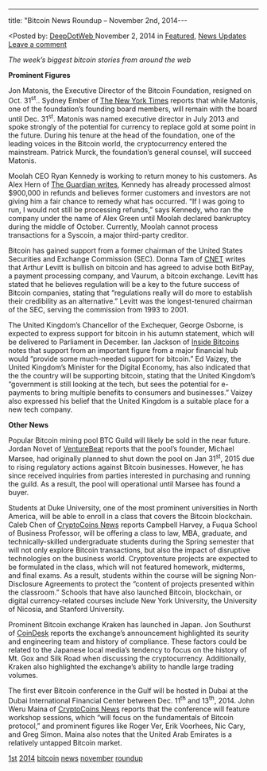 ---
title: "Bitcoin News Roundup – November 2nd, 2014---

<article class="post-listing post-7930 post type-post status-publish format-standard has-post-thumbnail hentry  tag-1st tag-1779 tag-bitcoin tag-news tag-november tag-roundup">
<<span>Posted by: <a href="https://www.deepdotweb.com/author/admin/" title="">DeepDotWeb </a></span>
    <span>November 2, 2014</span>
    <span>in <a href="https://www.deepdotweb.com/category/deepdot-news/" rel="category tag">Featured</a>, <a href="https://www.deepdotweb.com/category/news-updates/" rel="category tag">News Updates</a></span>
    <span><a href="https://www.deepdotweb.com/2014/11/02/bitcoin-news-roundup-november-2st-2014/#respond">Leave a comment</a></span>
    </p>
    <div class="clear"></div>
    <div class="entry">
    <p><em>The week&#8217;s biggest bitcoin stories from around the web</em></p>
    <p><strong>Prominent Figures</strong></p>
    <p>Jon Matonis, the Executive Director of the Bitcoin Foundation, resigned on Oct. 31<sup>st</sup>.. Sydney Ember of <a href="http://dealbook.nytimes.com/2014/10/30/bitcoin-foundations-executive-director-jon-matonis-resigns/">The New York Times</a> reports that while Matonis, one of the foundation&#8217;s founding board members, will remain with the board until Dec. 31<sup>st</sup>. Matonis was named executive director in July 2013 and spoke strongly of the potential for currency to replace gold at some point in the future. During his tenure at the head of the foundation, one of the leading voices in the Bitcoin world, the cryptocurrency entered the mainstream. Patrick Murck, the foundation&#8217;s general counsel, will succeed Matonis.</p>
    <p>Moolah CEO Ryan Kennedy is working to return money to his customers. As Alex Hern of <a href="http://www.theguardian.com/technology/2014/oct/30/missing-bitcoin-cash-not-missing-moolah-ceo">The Guardian writes</a>, Kennedy has already processed almost $900,000 in refunds and believes former customers and investors are not giving him a fair chance to remedy what has occurred. “If I was going to run, I would not still be processing refunds,” says Kennedy, who ran the company under the name of Alex Green until Moolah declared bankruptcy during the middle of October. Currently, Moolah cannot process transactions for a Syscoin, a major third-party creditor.</p>
    <p>Bitcoin has gained support from a former chairman of the United States Securities and Exchange Commission (SEC). Donna Tam of <a href="http://www.cnet.com/news/former-sec-chairman-bullish-on-bitcoin-lends-advice-to-companies/">CNET</a> writes that Arthur Levitt is bullish on bitcoin and has agreed to advise both BitPay, a payment processing company, and Vaurum, a bitcoin exchange. Levitt has stated that he believes regulation will be a key to the future success of Bitcoin companies, stating that “regulations really will do more to establish their credibility as an alternative.” Levitt was the longest-tenured chairman of the SEC, serving the commission from 1993 to 2001.</p>
    <p>The United Kingdom&#8217;s Chancellor of the Exchequer, George Osborne, is expected to express support for bitcoin in his autumn statement, which will be delivered to Parliament in December. Ian Jackson of <a href="http://insidebitcoins.com/news/uk-minister-expects-bitcoin-to-benefit-consumers-and-the-wider-economy/25910">Inside Bitcoins</a> notes that support from an important figure from a major financial hub would “provide some much-needed support for bitcoin.” Ed Vaizey, the United Kingdom&#8217;s Minister for the Digital Economy, has also indicated that the the country will be supporting bitcoin, stating that the United Kingdom&#8217;s “government is still looking at the tech, but sees the potential for e-payments to bring multiple benefits to consumers and businesses.” Vaizey also expressed his belief that the United Kingdom is a suitable place for a new tech company.</p>
    <p><strong>Other News</strong></p>
    <p>Popular Bitcoin mining pool BTC Guild will likely be sold in the near future. Jordan Novet of <a href="http://venturebeat.com/2014/10/31/major-bitcoin-mining-pool-btc-guild-likely-being-sold-after-shutdown-warning/">VentureBeat</a> reports that the pool&#8217;s founder, Michael Marsee, had originally planned to shut down the pool on Jan 31<sup>st</sup>, 2015 due to rising regulatory actions against Bitcoin businesses. However, he has since received inquiries from parties interested in purchasing and running the guild. As a result, the pool will operational until Marsee has found a buyer.</p>
    <p>Students at Duke University, one of the most prominent universities in North America, will be able to enroll in a class that covers the Bitcoin blockchain. Caleb Chen of <a href="https://www.cryptocoinsnews.com/duke-university-professor-offers-bitcoin-blockchain-themed-class-innovation-cryptoventures/">CryptoCoins News</a> reports Campbell Harvey, a Fuqua School of Business Professor, will be offering a class to law, MBA, graduate, and technically-skilled undergraduate students during the Spring semester that will not only explore Bitcoin transactions, but also the impact of disruptive technologies on the business world. Cryptoventure projects are expected to be formulated in the class, which will not featured homework, midterms, and final exams. As a result, students within the course will be signing Non-Disclosure Agreements to protect the “content of projects presented within the classroom.” Schools that have also launched Bitcoin, blockchain, or digital currency-related courses include New York University, the University of Nicosia, and Stanford University.</p>
    <p>Prominent Bitcoin exchange Kraken has launched in Japan. Jon Southurst of <a href="http://www.coindesk.com/bitcoin-exchange-kraken-launches-japan/">CoinDesk</a> reports the exchange&#8217;s announcement highlighted its seurity and engineering team and history of compliance. These factors could be related to the Japanese local media&#8217;s tendency to focus on the history of Mt. Gox and Silk Road when discussing the cryptocurrency. Additionally, Kraken also highlighted the exchange&#8217;s ability to handle large trading volumes.</p>
    <p>The first ever Bitcoin conference in the Gulf will be hosted in Dubai at the Dubai International Financial Center between Dec. 11<sup>th</sup> and 13<sup>th</sup>, 2014. John Weru Maina of <a href="https://www.cryptocoinsnews.com/dubai-set-host-bitcoin-conference/">CryptoCoins News</a> reports that the conference will feature workshop sessions, which “will focus on the fundamentals of Bitcoin protocol,” and prominent figures like Roger Ver, Erik Voorhees, Nic Cary, and Greg Simon. Maina also notes that the United Arab Emirates is a relatively untapped Bitcoin market.</p>
    </div>
    <a href="https://www.deepdotweb.com/tag/1st/" rel="tag">1st</a> <a href="https://www.deepdotweb.com/tag/2014/" rel="tag">2014</a> <a href="https://www.deepdotweb.com/tag/bitcoin/" rel="tag">bitcoin</a> <a href="https://www.deepdotweb.com/tag/news/" rel="tag">news</a> <a href="https://www.deepdotweb.com/tag/november/" rel="tag">november</a> <a href="https://www.deepdotweb.com/tag/roundup/" rel="tag">roundup</a></span> <span style="display:none" class="updated">2014-11-02</span>
    <div style="display:none" class="vcard author" itemprop="author" itemscope itemtype="http://schema.org/Person"><strong class="fn" itemprop="name">
    
